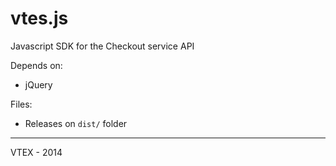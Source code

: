 # vtes.js

Javascript SDK for the Checkout service API

Depends on:
- jQuery

Files:
- Releases on `dist/` folder

------

VTEX - 2014
